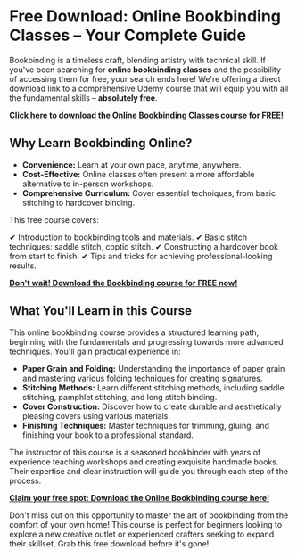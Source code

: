 # Free Download: Online Bookbinding Classes – Your Complete Guide

Bookbinding is a timeless craft, blending artistry with technical skill. If you've been searching for **online bookbinding classes** and the possibility of accessing them for free, your search ends here! We're offering a direct download link to a comprehensive Udemy course that will equip you with all the fundamental skills – **absolutely free**.

[**Click here to download the Online Bookbinding Classes course for FREE!**](https://udemywork.com/online-bookbinding-classes)

## Why Learn Bookbinding Online?

*   **Convenience:** Learn at your own pace, anytime, anywhere.
*   **Cost-Effective:** Online classes often present a more affordable alternative to in-person workshops.
*   **Comprehensive Curriculum:** Cover essential techniques, from basic stitching to hardcover binding.

This free course covers:

✔ Introduction to bookbinding tools and materials.
✔ Basic stitch techniques: saddle stitch, coptic stitch.
✔ Constructing a hardcover book from start to finish.
✔ Tips and tricks for achieving professional-looking results.

[**Don't wait! Download the Bookbinding course for FREE now!**](https://udemywork.com/online-bookbinding-classes)

## What You'll Learn in this Course

This online bookbinding course provides a structured learning path, beginning with the fundamentals and progressing towards more advanced techniques. You'll gain practical experience in:

*   **Paper Grain and Folding:** Understanding the importance of paper grain and mastering various folding techniques for creating signatures.
*   **Stitching Methods:** Learn different stitching methods, including saddle stitching, pamphlet stitching, and long stitch binding.
*   **Cover Construction:** Discover how to create durable and aesthetically pleasing covers using various materials.
*   **Finishing Techniques:** Master techniques for trimming, gluing, and finishing your book to a professional standard.

The instructor of this course is a seasoned bookbinder with years of experience teaching workshops and creating exquisite handmade books. Their expertise and clear instruction will guide you through each step of the process.

[**Claim your free spot: Download the Online Bookbinding course here!**](https://udemywork.com/online-bookbinding-classes)

Don't miss out on this opportunity to master the art of bookbinding from the comfort of your own home! This course is perfect for beginners looking to explore a new creative outlet or experienced crafters seeking to expand their skillset. Grab this free download before it's gone!

